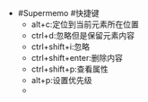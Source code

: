 - #Supermemo #快捷键
    - alt+c:定位到当前元素所在位置
    - ctrl+d:忽略但是保留元素内容
    - ctrl+shift+i:忽略
    - ctrl+shift+enter:删除内容
    - ctrl+shift+p:查看属性
    - alt+p:设置优先级
    - 
